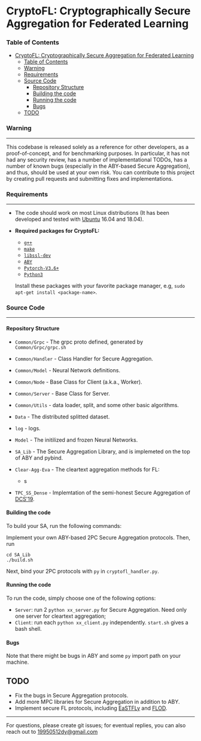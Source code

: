 # CryptoFL: Cryptographically Secure Aggregation for Federated Learning


### Table of Contents

- [CryptoFL: Cryptographically Secure Aggregation for Federated Learning](#cryptofl-cryptographically-secure-aggregation-for-federated-learning)
    - [Table of Contents](#table-of-contents)
    - [Warning](#warning)
    - [Requirements](#requirements)
    - [Source Code](#source-code)
      - [Repository Structure](#repository-structure)
      - [Building the code](#building-the-code)
      - [Running the code](#running-the-code)
      - [Bugs](#bugs)
  - [TODO](#todo)


### Warning
---
This codebase is released solely as a reference for other developers, as a proof-of-concept, and for benchmarking purposes. In particular, it has not had any security review, has a number of implementational TODOs, has a number of known bugs (especially in the ABY-based Secure Aggregation), and thus, should be used at your own risk. You can contribute to this project by creating pull requests and submitting fixes and implementations. 


### Requirements
---
* The code should work on most Linux distributions (It has been developed and tested with [Ubuntu](http://www.ubuntu.com/) 16.04 and 18.04).

* **Required packages for CryptoFL:**
  * [`g++`](https://packages.debian.org/testing/g++)
  * [`make`](https://packages.debian.org/testing/make)
  * [`libssl-dev`](https://packages.debian.org/testing/libssl-dev)
  * [`ABY`](https://github.com/encryptogroup/ABY)
  * [`Pytorch-V3.6+`](https://github.com/pytorch/pytorch)
  * [`Python3`](https://www.python.org/)
  
  Install these packages with your favorite package manager, e.g, `sudo apt-get install <package-name>`. 
  
### Source Code
---

#### Repository Structure

* `Common/Grpc`    - The grpc proto defined, generated by `Common/Grpc/grpc.sh`
* `Common/Handler`    - Class Handler for Secure Aggregation.
* `Common/Model`    - Neural Network definitions.
* `Common/Node` - Base Class for Client (a.k.a., Worker).
* `Common/Server` - Base Class for Server.
* `Common/Utils` - data loader, split, and some other basic algorithms.

* `Data` - The distributed splitted dataset.
* `log` - logs.
* `Model` - The initilized and frozen Neural Networks.
* `SA_Lib` - The Secure Aggregation Library, and is implemeted on the top of ABY and pybind.
  
* `Clear-Agg-Eva` - The cleartext aggregation methods for FL:
  * s

* `TPC_SS_Dense` - Implemtation of the semi-honest Secure Aggregation of [DCS'19](https://link.springer.com/chapter/10.1007/978-3-030-41579-2_40).

#### Building the code

To build your SA, run the following commands:

Implement your own ABY-based 2PC Secure Aggregation protocols.
Then, run

```
cd SA_Lib
./build.sh
```

Next, bind your 2PC protocols with `py` in `cryptofl_handler.py`.

#### Running the code

To run the code, simply choose one of the following options: 

* `Server`: run 2 `python xx_server.py` for Secure Aggregation. Need only one server for cleartext aggregation;
* `Client`: run each `python xx_client.py` independently. `start.sh` gives a bash shell.
  
#### Bugs
Note that there might be bugs in ABY and some `py` import path on your machine.

## TODO
* Fix the bugs in Secure Aggregation protocols.
* Add more MPC libraries for Secure Aggregation in addition to ABY.
* Implement secure FL protocols, including [EaSTFLy](https://www.sciencedirect.com/science/article/pii/S0167404820300985) and [FLOD](https://link.springer.com/chapter/10.1007/978-3-030-88418-5_24).

---  
For questions, please create git issues; for eventual replies, you can also reach out to [19950512dy@gmail.com](19950512dy@gmail.com)

